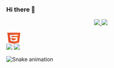 ### Hi there 👋

<div align="center">
  <a href="https://github.com/Aleister-LBRD">
  <img height="180em" src="https://github-readme-stats.vercel.app/api?username=Aleister-LBRD&show_icons=true&theme=dracula&include_all_commits=true&count_private=true"/>
  <img height="180em" src="https://github-readme-stats.vercel.app/api/top-langs/?username=Aleister-LBRD&layout=compact&langs_count=7&theme=dracula"/>
</div>
  
  <div style="display: inline_block"><br>
  <img align="center" alt="HTML" height="30" width="40" src="https://raw.githubusercontent.com/devicons/devicon/master/icons/html5/html5-original.svg">
  </div>

<div>
<a href = "mailto:alexandre.lombarde@gmail.com"><img src="https://img.shields.io/badge/-Gmail-%23333?style=for-the-badge&logo=gmail&logoColor=white" target="_blank"></a>
<a href="https://www.linkedin.com/in/alexandre-lombarde-76097a65" target="_blank"><img src="https://img.shields.io/badge/-LinkedIn-%230077B5?style=for-the-badge&logo=linkedin&logoColor=white" target="_blank"></a> 
</div>

![Snake animation](https://github.com/AAleister-LBRD/Aleister-LBRD/blob/output/github-contribution-grid-snake.svg)

